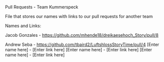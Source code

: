 Pull Requests - Team Kummerspeck

File that stores our names with links to our pull requests for another team

Names and Links:

Jacob Gonzales - https://github.com/mhende18/dreikaesehoch_Story/pull/8

Andrew Seba - https://github.com/tbaird2/LuftshlossStoryTime/pull/4
[Enter name here] - [Enter link here]
[Enter name here] - [Enter link here]
[Enter name here] - [Enter link here]
